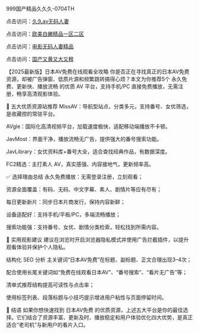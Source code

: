 
999国产精品久久久-0704TH

点击访问：<a href="https://gsd-agv.pages.dev/">久久av无码人妻</a>

点击访问：<a href="https://gda-c7m.pages.dev/">欧美白嫩精品一区二区</a>

点击访问：<a href="https://tfda.pages.dev/">电影无码人妻精品</a>

点击访问：<a href="https://vassv.pages.dev/">国产又黄又大又粗</a>


【2025最新版】日本AV免费在线观看全攻略
你是否正在寻找真正的日本AV免费资源，却被广告弹窗、低质片源和频繁跳转搞得心烦？本文为你推荐5个 永久免费、更新快、播放流畅 的优质 AV 平台，支持手机/PC 直接免费播放，无需注册，畅享高清观影体验。

🎯 五大优质资源站推荐
MissAV：导航型站点，分类多元，支持番号、女优筛选，是收藏控的常驻平台。

AVgle：国际化高清视频平台，加载速度极快，适配移动端播放不卡顿。

JavMost：界面干净，播放流畅无广告，提供强大的番号搜索功能。

JavLibrary：女优资料库+番号大全，适合查找经典作品，有数据深度。

FC2精选：主打素人 AV，真实感强、内容接地气，更新频率高。

✅ 选择理由总结
永久免费播放：无需登录注册，立刻观看；

资源全面覆盖：有码、无码、中文字幕、素人、剧情片等应有尽有；

每日更新新片：同步日本片商发行，保持内容新鲜；

设备适配好：支持手机/平板/PC，多端流畅播放；

搜索功能强：支持番号、女优、剧情分类检索，轻松找到所需内容。

🔧 实用观影建议
建议在浏览时开启浏览器隐私模式并使用广告拦截插件，以提升观看体验并保护个人隐私。

结构化 SEO 分析
主关键词“日本AV免费”在标题、副标题、正文合理出现3–4次；

配合使用长尾关键词如“免费在线观看日本AV”、“番号搜索”、“看片无广告”等；

清单式推荐结构提高可读性与点击率；

使用标签列表、段落标题与小技巧提示增进用户粘性与页面停留时间。

📌 结语
如果你想快速找到 日本AV免费 的优质资源，上述五大平台是你的最佳选择。它们结合了资源丰富、更新及时、播放稳定和用户体验优化四大优势，是真正适合“老司机”与新用户的看片入口。







<span style="display:none;">[Canonical link]( https://github.com/tn250241/4524154 ）</span>
